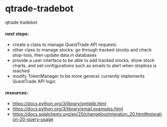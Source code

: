 # qtrade-tradebot
qtrade tradebot



#### next steps:
- create a class to manage QuestTrade API requests
- other class to manage stocks: go through tracked stocks and check stop-loss, then update data in databases
- provide a user interface to be able to add tracked stocks, show stock charts, and set configurations such as emails to alert when stoploss is reached
- modify TokenManager to be more general: currently implements QuestTrade API logic 



#### resources:
- https://docs.python.org/3/library/smtplib.html
- https://docs.python.org/3/library/email.examples.html
- https://docs.sqlalchemy.org/en/20/changelog/migration_20.html#migration-20-query-usage
